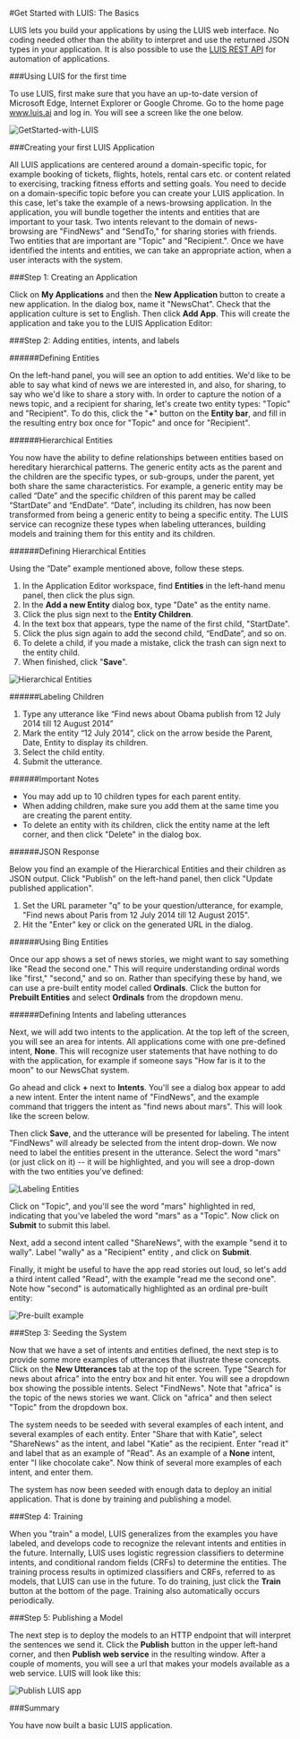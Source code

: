<!-- NavPath: GetStartedLUISbasics
LinkLabel: Get Started With LUIS-Basics
Url: LUIS-api/documentation/GetStartedWithLUIS-Basics
Weight: 100 -->

#Get Started with LUIS: The Basics

LUIS lets you build your applications by using the LUIS web interface. No coding needed other than the ability to interpret and use the returned JSON types in your application. It is also possible to use the [LUIS REST API](https://dev.projectoxford.ai/docs/services/56d95961e597ed0f04b76e58/) for automation of applications.

###Using LUIS for the first time

To use LUIS, first make sure that you have an up-to-date version of Microsoft Edge, Internet Explorer or Google Chrome. Go to the home page www.luis.ai and log in. You will see a screen like the one below. 

![GetStarted-with-LUIS](./Images/log_in_2.png)

###Creating your first LUIS Application

All LUIS applications are centered around a domain-specific topic, for example booking of tickets, flights, hotels, rental cars etc. or content related to exercising, tracking fitness efforts and setting goals. You need to decide on a domain-specific topic before you can create your LUIS application. In this case, let's take the example of a news-browsing application.
In the application, you will bundle together the intents and entities that are important to your task. Two intents relevant to the domain of news-browsing are "FindNews" and "SendTo," for sharing stories with friends. Two entities that are important are "Topic" and "Recipient.". Once we have identified the intents and entities, we can take an appropriate action, when a user interacts with the system. 

###Step 1: Creating an Application

Click on **My Applications** and then the **New Application** button to create a new application. In the dialog box, name it "NewsChat". Check that the application culture is set to English. Then click **Add App**. This will create the application and take you to the LUIS Application Editor: 

###Step 2: Adding entities, intents, and labels

######Defining Entities
  
On the left-hand panel, you will see an option to add entities. We'd like to be able to say what kind of news we are interested in, and also, for sharing, to say who we'd like to share a story with. In order to capture the notion of a news topic, and a recipient for sharing, let's create two entity types: "Topic" and "Recipient". To do this, click the "**+**" button on the **Entity bar**, and fill in the resulting entry box once for "Topic" and once for "Recipient". 

######Hierarchical Entities
  
You now have the ability to define relationships between entities based on hereditary hierarchical patterns. The generic entity acts as the parent and the children are the specific types, or sub-groups, under the parent, yet both share the same characteristics. For example, a generic entity may be called “Date” and the specific children of this parent may be called “StartDate” and “EndDate”. “Date”, including its children, has now been transformed from being a generic entity to being a specific entity. The LUIS service can recognize these types when labeling utterances, building models and training them for this entity and its children. 

######Defining Hierarchical Entities
  
Using the “Date” example mentioned above, follow these steps. 

1.	In the Application Editor workspace, find **Entities** in the left-hand menu panel, then click the plus sign.
2.	In the **Add a new Entity** dialog box, type "Date" as the entity name.
3.	Click the plus sign next to the **Entity Children**.
4.	In the text box that appears, type the name of the first child, "StartDate".
5.	Click the plus sign again to add the second child, “EndDate”, and so on.
6.	To delete a child, if you made a mistake, click the trash can sign next to the entity child.
7.	When finished, click "**Save**".

![Hierarchical Entities](./Images/AuthoringHierarchicalEntities.jpg)

######Labeling Children
  
1. Type any utterance like “Find news about Obama publish from 12 July 2014 till 12 August 2014”
2. Mark the entity “12 July 2014”, click on the arrow  beside the Parent, Date, Entity to display its children.
3. Select the child entity.
4. Submit the utterance.

######Important Notes

 * You may add up to 10 children types for each parent entity.
 * When adding children, make sure you add them at the same time you are creating the parent entity.
 * To delete an entity with its children, click the entity name at the left corner, and then click "Delete" in the dialog box.

######JSON Response

Below you find an example of the Hierarchical Entities and their children as JSON output. Click "Publish" on the left-hand panel, then click "Update published application". 

1. Set the URL parameter "q" to be your question/utterance, for example, "Find news about Paris from 12 July 2014 till 12 August 2015".
2. Hit the "Enter" key or click on the generated URL in the dialog. 

######Using Bing Entities

Once our app shows a set of news stories, we might want to say something like "Read the second one." This will require understanding ordinal words like "first," "second," and so on. Rather than specifying these by hand, we can use a pre-built entity model called **Ordinals**. Click the button for **Prebuilt Entities** and select **Ordinals** from the dropdown menu. 

######Defining Intents and labeling utterances

Next, we will add two intents to the application. At the top left of the screen, you will see an area for intents. All applications come with one pre-defined intent, **None**. This will recognize user statements that have nothing to do with the application, for example if someone says "How far is it to the moon" to our NewsChat system. 

Go ahead and click **+** next to **Intents**. You'll see a dialog box appear to add a new intent. Enter the intent name of "FindNews", and the example command that triggers the intent as "find news about mars". This will look like the screen below. 

Then click **Save**, and the utterance will be presented for labeling. The intent "FindNews" will already be selected from the intent drop-down. We now need to label the entities present in the utterance. Select the word "mars" (or just click on it) -- it will be highlighted, and you will see a drop-down with the two entities you've defined: 

![Labeling Entities](./Images/labeling.png)

Click on "Topic", and you'll see the word "mars" highlighted in red, indicating that you've labeled the word "mars" as a "Topic". Now click on **Submit** to submit this label. 

Next, add a second intent called "ShareNews", with the example "send it to wally". Label "wally" as a "Recipient" entity , and click on **Submit**.

Finally, it might be useful to have the app read stories out loud, so let's add a third intent called "Read", with the example "read me the second one". Note how "second" is automatically highlighted as an ordinal pre-built entity: 

![Pre-built example](./Images/prebuilt-example.png)

###Step 3: Seeding the System

Now that we have a set of intents and entities defined, the next step is to provide some more examples of utterances that illustrate these concepts. Click on the **New Utterances** tab at the top of the screen. Type "Search for news about africa" into the entry box and hit enter. You will see a dropdown box showing the possible intents. Select "FindNews". Note that "africa" is the topic of the news stories we want. Click on "africa" and then select "Topic" from the dropdown box. 

The system needs to be seeded with several examples of each intent, and several examples of each entity. Enter "Share that with Katie", select "ShareNews" as the intent, and label "Katie" as the recipient. Enter "read it" and label that as an example of "Read". As an example of a **None** intent, enter "I like chocolate cake". Now think of several more examples of each intent, and enter them. 

The system has now been seeded with enough data to deploy an initial application. That is done by training and publishing a model.

###Step 4: Training

When you "train" a model, LUIS generalizes from the examples you have labeled, and develops code to recognize the relevant intents and entities in the future. Internally, LUIS uses logistic regression classifiers to determine intents, and conditional random fields (CRFs) to determine the entities. The training process results in optimized classifiers and CRFs, referred to as models, that LUIS can use in the future. To do training, just click the **Train** button at the bottom of the page. Training also automatically occurs periodically. 

###Step 5: Publishing a Model

The next step is to deploy the models to an HTTP endpoint that will interpret the sentences we send it. Click the **Publish** button in the upper left-hand corner, and then **Publish web service** in the resulting window. After a couple of moments, you will see a url that makes your models available as a web service. LUIS will look like this: 

![Publish LUIS app](./Images/publish.png) 

###Summary

You have now built a basic LUIS application.
